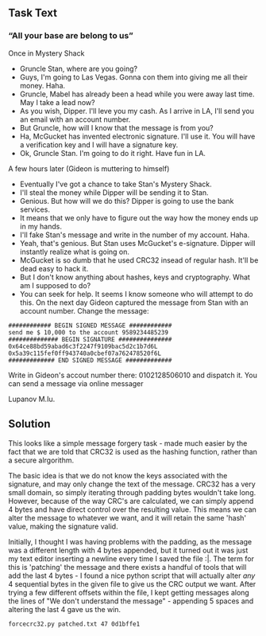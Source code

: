 ## Task Text
### “All your base are belong to us”

Once in Mystery Shack


- Gruncle Stan, where are you going?
- Guys, I'm going to Las Vegas. Gonna con them into giving me all their money. Haha.
- Gruncle, Mabel has already been a head while you were away last time. May I take a lead now?
- As you wish, Dipper. I'll leve you my cash. As I arrive in LA, I'll send you an email with an account number.
- But Gruncle, how will I know that the message is from you?
- Ha, McGucket has invented electronic signature. I'll use it. You will have a verification key and I will have a signature key.
- Ok, Gruncle Stan. I'm going to do it right. Have fun in LA.

A few hours later (Gideon is muttering to himself)


- Eventually I've got a chance to take Stan's Mystery Shack.
- I'll steal the money while Dipper will be sending it to Stan.
- Genious. But how will we do this? Dipper is going to use the bank services.
- It means that we only have to figure out the way how the money ends up in my hands.
- I'll fake Stan's message and write in the number of my account. Haha.
- Yeah, that's genious. But Stan uses McGucket's e-signature. Dipper will instantly realize what is going on.
- McGucket is so dumb that he used CRC32 insead of regular hash. It'll be dead easy to hack it.
- But I don't know anything about hashes, keys and cryptography. What am I supposed to do?
- You can seek for help. It seems I know someone who will attempt to do this.
On the next day Gideon captured the message from Stan with an account number. Change the message:
~~~
############ BEGIN SIGNED MESSAGE ############
send me $ 10,000 to the account 9589234485239
############## BEGIN SIGNATURE ###############
0x64ce88bd59abad6c3f2247f9109bac5d2c1b7d6L
0x5a39c115fef0ff943740a0cbef07a762478520f6L
############# END SIGNED MESSAGE #############
~~~
Write in Gideon's accout number there: 0102128506010 and dispatch it.
You can send a message via online messager

Lupanov M.Iu.

## Solution

This looks like a simple message forgery task - made much easier by the fact that we are told that CRC32 is used as the hashing function, rather than a secure alrgorithm.

The basic idea is that we do not know the keys associated with the signature, and may only change the text of the message. CRC32 has a very small domain, so simply iterating through padding bytes wouldn't take long. However, because of the way CRC's are calculated, we can simply append 4 bytes and have direct control over the resulting value. This means we can alter the message to whatever we want, and it will retain the same 'hash' value, making the signature valid.

Initially, I thought I was having problems with the padding, as the message was a different length with 4 bytes appended, but it turned out it was just my text editor inserting a newline every time I saved the file :|. The term for this is 'patching' the message and there exists a handful of tools that will add the last 4 bytes - I found a nice python script that will actually alter _any_ 4 sequential bytes in the given file to give us the CRC output we want. After trying a few different offsets within the file, I kept getting messages along the lines of "We don't understand the message" - appending 5 spaces and altering the last 4 gave us the win.

`forcecrc32.py patched.txt 47 0d1bffe1`